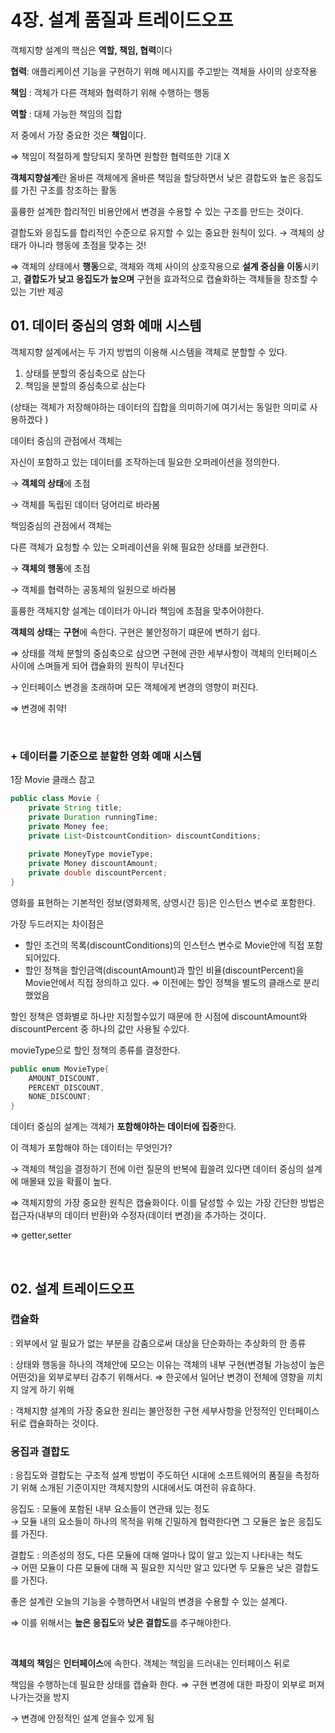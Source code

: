 # 4장. 설계 품질과 트레이드오프

객체지향 설계의 핵심은 **역할, 책임, 협력**이다 

**협력**: 애플리케이션 기능을 구현하기 위해 메시지를 주고받는 객체들 사이의 상호작용

**책임** : 객체가 다른 객체와 협력하기 위해 수행하는 행동

**역할** : 대체 가능한 책임의 집합

저 중에서 가장 중요한 것은 **책임**이다.

⇒ 책임이 적절하게 할당되지 못하면 원할한 협력또한 기대 X

**객체지향설계**란 올바른 객체에게 올바른 책임을 할당하면서 낮은 결합도와 높은 응집도를 가진 구조를 창조하는 활동

훌륭한 설계한 합리적인 비용안에서 변경을 수용할 수 있는 구조를 만드는 것이다.

결합도와 응집도를 합리적인 수준으로 유지할 수 있는 중요한 원칙이 있다. → 객체의 상태가 아니라 행동에 초점을 맞추는 것!

⇒  객체의 상태에서 **행동**으로, 객체와 객체 사이의 상호작용으로 **설계 중심을 이동**시키고, **결합도가 낮고 응집도가 높으며** 구현을 효과적으로 캡슐화하는 객체들을 창조할 수 있는 기반 제공 

## 01. 데이터 중심의 영화 예매 시스템

객체지향 설계에서는 두 가지 방법의 이용해 시스템을 객체로 분할할 수 있다. 

1. 상태를 분할의 중심축으로 삼는다
2. 책임을 분할의 중심축으로 삼는다 

(상태는 객체가 저장해야하는 데이터의 집합을 의미하기에 여기서는 동일한 의미로 사용하겠다 )

데이터 중심의 관점에서 객체는 

자신이 포함하고 있는 데이터를 조작하는데 필요한 오퍼레이션을 정의한다. 

→ **객체의 상태**에 초점

→ 객체를 독립된 데이터 덩어리로 바라봄

책임중심의 관점에서 객체는

다른 객체가 요청할 수 있는 오퍼레이션을 위해 필요한 상태를 보관한다. 

→ **객체의 행동**에 초점 

→ 객체를 협력하는 공동체의 일원으로 바라봄

훌륭한 객체지향 설계는 데이터가 아니라 책임에 초점을 맞추어야한다.

**객체의 상태**는 **구현**에 속한다. 구현은 불안정하기 떄문에 변하기 쉽다. 

⇒ 상태를 객체 분할의 중심축으로 삼으면 구현에 관한 세부사항이 객체의 인터페이스 사이에 스며들게 되어 캡슐화의 원칙이 무너진다

→ 인터페이스 변경을 초래하며 모든 객체에게 변경의 영향이 퍼진다. 

⇒ 변경에 취약!

<br>

### + 데이터를 기준으로 분할한 영화 예매 시스템

1장 Movie 클래스 참고

```java
public class Movie {
    private String title;
    private Duration runningTime;
    private Money fee;
    private List<DistcountCondition> discountConditions;
    
    private MoneyType movieType;
    private Money discountAmount;
    private double discountPercent;
}
```

영화를 표현하는 기본적인 정보(영화제목, 상영시간 등)은 인스턴스 변수로 포함한다.

가장 두드러지는 차이점은 

- 할인 조건의 목록(discountConditions)의 인스턴스 변수로 Movie안에 직접 포함되어있다.
- 할인 정책을 할인금액(discountAmount)과 할인 비율(discountPercent)을 Movie안에서 직접 정의하고 있다. ⇒ 이전에는 할인 정책을 별도의 클래스로 분리했었음

할인 정책은 영화별로 하나만 지정할수있기 때문에 한 시점에 discountAmount와 discountPercent 중 하나의 값만 사용될 수있다. 

movieType으로 할인 정책의 종류를 결정한다. 

```java
public enum MovieType{
    AMOUNT_DISCOUNT,
    PERCENT_DISCOUNT,
    NONE_DISCOUNT;
}
```

데이터 중심의 설계는 객체가 **포함해야하는 데이터에 집중**한다. 

이 객체가 포함해야 하는 데이터는 무엇인가? 

→ 객체의 책임을 결정하기 전에 이런 질문의 반복에 휩쓸려 있다면 데이터 중심의 설계에 매몰돼 있을 확률이 높다.

⇒ 객체지향의 가장 중요한 원칙은 캡슐화이다. 이를 달성할 수 있는 가장 간단한 방법은 접근자(내부의 데이터 반환)와 수정자(데이터 변경)을 추가하는 것이다. 

⇒ getter,setter

<br>

## 02. 설계 트레이드오프

### 캡슐화

: 외부에서 알 필요가 없는 부분을 감춤으로써 대상을 단순화하는 추상화의 한 종류

: 상태와 행동을 하나의 객체안에 모으는 이유는 객체의 내부 구현(변경될 가능성이 높은 어떤것)을 외부로부터 감추기 위해서다. ⇒ 한곳에서 일어난 변경이 전체에 영향을 끼치지 않게 하기 위해 

: 객체지향 설계의 가장 중요한 원리는 불안정한 구현 세부사항을 안정적인 인터페이스 뒤로 캡슐화하는 것이다. 

### 응집과 결합도

: 응집도와 결합도는 구조적 설계 방법이 주도하던 시대에 소프트웨어의 품질을 측정하기 위해 소개된 기준이지만 객체지향의 시대에서도 여전히 유효하다.

응집도 : 모듈에 포함된 내부 요소들이 연관돼 있는 정도 <br>
→ 모듈 내의 요소들이 하나의 목적을 위해 긴밀하게 협력한다면 그 모듈은 높은 응집도를 가진다.

결합도 : 의존성의 정도, 다른 모듈에 대해 얼마나 많이 알고 있는지 나타내는 척도 <br>
→ 어떤 모듈이 다른 모듈에 대해 꼭 필요한 지식만 알고 있다면 두 모듈은 낮은 결합도를 가진다. 

좋은 설계란 오늘의 기능을 수행하면서 내일의 변경을 수용할 수 있는 설계다. 

⇒ 이를 위해서는 **높은 응집도**와 **낮은 결합도**를 추구해야한다.

<br>

**객체의 책임**은 **인터페이스**에 속한다. 객체는 책임을 드러내는 인터페이스 뒤로 

책임을 수행하는데 필요한 상태를 캡슐화 한다. ⇒ 구현 변경에 대한 파장이 외부로 퍼져나가는것을 방지 

→ 변경에 안정적인 설계 얻을수 있게 됨
